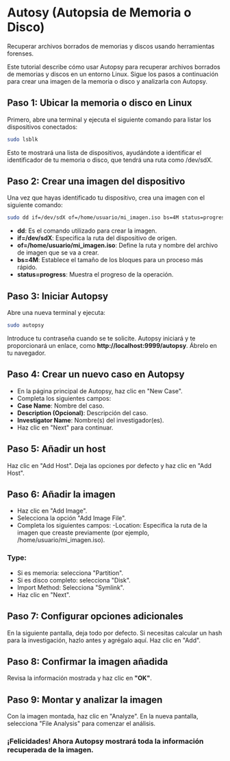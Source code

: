 # Autosy (Autopsia de Memoria o Disco)
Recuperar archivos borrados de memorias y discos usando herramientas forenses.

Este tutorial describe cómo usar Autopsy para recuperar archivos borrados de memorias y discos en un entorno Linux. Sigue los pasos a continuación para crear una imagen de la memoria o disco y analizarla con Autopsy.

## Paso 1: Ubicar la memoria o disco en Linux
Primero, abre una terminal y ejecuta el siguiente comando para listar los dispositivos conectados:

```bash
sudo lsblk
```

Esto te mostrará una lista de dispositivos, ayudándote a identificar el identificador de tu memoria o disco, que tendrá una ruta como /dev/sdX.

## Paso 2: Crear una imagen del dispositivo
Una vez que hayas identificado tu dispositivo, crea una imagen con el siguiente comando:


```bash
sudo dd if=/dev/sdX of=/home/usuario/mi_imagen.iso bs=4M status=progress
```
- **dd**: Es el comando utilizado para crear la imagen.
- **if=/dev/sdX**: Especifica la ruta del dispositivo de origen.
- **of=/home/usuario/mi_imagen.iso**: Define la ruta y nombre del archivo de imagen que se va a crear.
- **bs=4M**: Establece el tamaño de los bloques para un proceso más rápido.
- **status=progress**: Muestra el progreso de la operación.

## Paso 3: Iniciar Autopsy
Abre una nueva terminal y ejecuta:

```bash
sudo autopsy
```
Introduce tu contraseña cuando se te solicite. Autopsy iniciará y te proporcionará un enlace, como **http://localhost:9999/autopsy**. Ábrelo en tu navegador.

## Paso 4: Crear un nuevo caso en Autopsy
- En la página principal de Autopsy, haz clic en "New Case".
- Completa los siguientes campos:
- **Case Name**: Nombre del caso.
- **Description (Opcional)**: Descripción del caso.
- **Investigator Name**: Nombre(s) del investigador(es).
- Haz clic en "Next" para continuar.

## Paso 5: Añadir un host
Haz clic en "Add Host".
Deja las opciones por defecto y haz clic en "Add Host".

## Paso 6: Añadir la imagen
- Haz clic en "Add Image".
- Selecciona la opción "Add Image File".
- Completa los siguientes campos:
-Location: Especifica la ruta de la imagen que creaste previamente (por ejemplo, /home/usuario/mi_imagen.iso).
### Type:
- Si es memoria: selecciona "Partition".
- Si es disco completo: selecciona "Disk".
- Import Method: Selecciona "Symlink".
- Haz clic en "Next".

## Paso 7: Configurar opciones adicionales
En la siguiente pantalla, deja todo por defecto.
Si necesitas calcular un hash para la investigación, hazlo antes y agrégalo aquí.
Haz clic en "Add".

## Paso 8: Confirmar la imagen añadida
Revisa la información mostrada y haz clic en **"OK"**.

## Paso 9: Montar y analizar la imagen
Con la imagen montada, haz clic en "Analyze".
En la nueva pantalla, selecciona "File Analysis" para comenzar el análisis.

### ¡Felicidades! Ahora Autopsy mostrará toda la información recuperada de la imagen.


